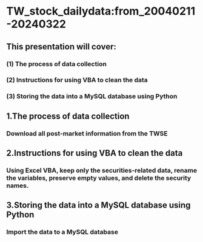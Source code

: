 # TW_stock_dailydata:from_20040211-20240322

## This presentation will cover:
### (1) The process of data collection
### (2) Instructions for using VBA to clean the data
### (3) Storing the data into a MySQL database using Python

## 1.The process of data collection

### Download all post-market information from the TWSE


## 2.Instructions for using VBA to clean the data

### Using Excel VBA, keep only the securities-related data, rename the variables, preserve empty values, and delete the security names.


## 3.Storing the data into a MySQL database using Python

### Import the data to a MySQL database

